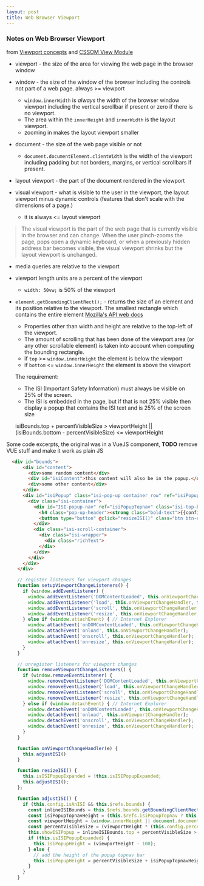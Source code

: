 ```yaml
---
layout: post
title: Web Browser Viewport
---
```


### Notes on Web Browser Viewport

from [Viewport concepts](https://developer.mozilla.org/en-US/docs/Web/CSS/Viewport_concepts) and [CSSOM View Module](https://www.w3.org/TR/cssom-view/)

* viewport - the size of the area for viewing the web page in the browser window
* window - the size of the window of the browser including the controls not part of a web page. always >= viewport
  *  `window.innerWidth` is _always_ the width of the browser window viewport including the vertical scrollbar if present or zero if there is no viewport.
  * The area within the `innerHeight` and `innerWidth` is the layout viewport.
  * zooming in makes the layout viewport smaller 
* document - the size of the web page visible or not
  * `document.documentElement.clientWidth` is the width of the viewport including padding but not borders, margins, or vertical scrollbars if present.

* layout viewport - the part of the document rendered in the viewport
* visual viewport - what is visible to the user in the viewport, the layout viewport minus dynamic controls (features that don't scale with the dimensions of a page.) 
  * it is always <= layout viewport

> The visual viewport is the part of the web page that is currently visible in the browser and can change. When the user pinch-zooms the page, pops open a dynamic keyboard, or when a previously hidden address bar becomes visible, the visual viewport shrinks but the layout viewport is unchanged.

*  media queries are relative to the viewport
* viewport length units are a percent of the viewport
  * `width: 50vw;` is 50% of the viewport
  
* `element.getBoundingClientRect();` - returns the size of an element and its position relative to the viewport. The smallest rectangle which contains the entire element [Mozilla's API web docs](https://developer.mozilla.org/en-US/docs/Web/API/Element/getBoundingClientRect)
  * Properties other than width and height are relative to the top-left of the viewport.
  * The amount of scrolling that has been done of the viewport area (or any other scrollable element) is taken into account when computing the bounding rectangle.
  * if `top` >= `window.innerHeight` the element is below the viewport
  * if `bottom` <= `window.innerHeight` the element is above the viewport
  
  The requirement:
  
  * The ISI (Important Safety Information) must always be visible on 25% of the screen.
  * The ISI is embedded in the page, but if that is not 25% visible then display a popup that contains the ISI text and is 25% of the screen size
  
  isiBounds.top + percentVisibleSize > viewportHeight || (isiBounds.bottom - percentVisibleSize) <= viewportHeight

Some code excerpts, the original was in a VueJS component, **TODO**  remove VUE stuff and make it work as plain JS 

```html
  <div id="bounds">
      <div id="content">
        <div>some random content</div>
        <div id="isiContent">this content will also be in the popup.</div>
        <div>some other content</div>
      </div>
      <div id="isiPopup" class="isi-pop-up container row" ref="isiPopup" v-bind:style="'height: ' + isiPopupHeight + 'px'" v-if="config.isAnISI && showISIPopup">
        <div class="isi-container">
          <div id="ISI-popup-nav" ref="isiPopupTopnav" class="isi-top-bar" :style="'background-color: ' + (config.isiTitleBackgroundColor || '#000000') + '; color: ' + (config.isiTitleForegroundColor || '#ffffff')">
            <h4 class="pop-up-header"><strong class="bold-text">{{config.isiTitle}}</strong></h4>
            <button type="button" @click="resizeISI()" class="btn btn-expand-toggle" :class="isISIPopupExpanded?'active':''" :style="'border-color: ' + (config.isiTitleForegroundColor || '#ffffff')"><div class="btn-label" :style="'color: ' + (config.isiTitleForegroundColor || '#ffffff')">^</div></button>
          </div>
          <div class="isi-scroll-container">
            <div class="isi-wrapper">
              <div class="richText">
            </div>
          </div>
        </div>
      </div>
    </div>
```

```javascript
    // register listeners for viewport changes
    function setupViewportChangeListeners() {
      if (window.addEventListener) {
        window.addEventListener('DOMContentLoaded', this.onViewportChangeHandler, false);
        window.addEventListener('load', this.onViewportChangeHandler, false);
        window.addEventListener('scroll', this.onViewportChangeHandler, false);
        window.addEventListener('resize', this.onViewportChangeHandler, false);
      } else if (window.attachEvent) { // Internet Explorer
        window.attachEvent('onDOMContentLoaded', this.onViewportChangeHandler);
        window.attachEvent('onload', this.onViewportChangeHandler);
        window.attachEvent('onscroll', this.onViewportChangeHandler);
        window.attachEvent('onresize', this.onViewportChangeHandler);
      }
    }

    // unregister listeners for viewport changes
    function removeViewportChangeListeners() {
      if (window.removeEventListener) {
        window.removeEventListener('DOMContentLoaded', this.onViewportChangeHandler, false);
        window.removeEventListener('load', this.onViewportChangeHandler, false);
        window.removeEventListener('scroll', this.onViewportChangeHandler, false);
        window.removeEventListener('resize', this.onViewportChangeHandler, false);
      } else if (window.detachEvent) { // Internet Explorer
        window.detachEvent('onDOMContentLoaded', this.onViewportChangeHandler);
        window.detachEvent('onload', this.onViewportChangeHandler);
        window.detachEvent('onscroll', this.onViewportChangeHandler);
        window.detachEvent('onresize', this.onViewportChangeHandler);
      }
    }

    function onViewportChangeHandler(e) {
      this.adjustISI()
    }

    function resizeISI() {
      this.isISIPopupExpanded = !this.isISIPopupExpanded;
      this.adjustISI();
    };

    function adjustISI() {
      if (this.config.isAnISI && this.$refs.bounds) {
        const inlineISIBounds = this.$refs.bounds.getBoundingClientRect() // bounds of the isi richtext component in the page
        const isiPopupTopnavHeight = (this.$refs.isiPopupTopnav ? this.$refs.isiPopupTopnav.getBoundingClientRect().height : 0);
        const viewportHeight = (window.innerHeight || document.documentElement.clientHeight);
        const percentVisibleSize = (viewportHeight * (this.config.percentVisible || 25) / 100);
        this.showISIPopup = inlineISIBounds.top + percentVisibleSize > viewportHeight || (inlineISIBounds.bottom <= percentVisibleSize);
        if (this.isISIPopupExpanded) {
          this.isiPopupHeight = (viewportHeight - 100);
        } else {
          // add the height of the popup topnav bar
          this.isiPopupHeight = percentVisibleSize + isiPopupTopnavHeight;
        }
      }
    }
```